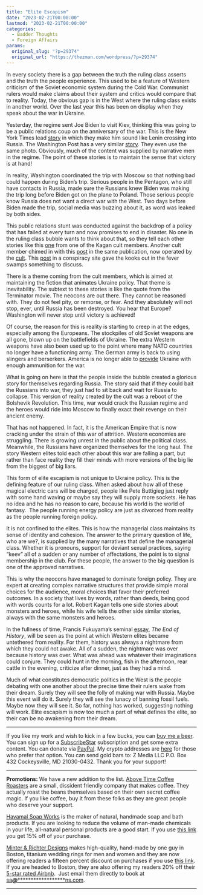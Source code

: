 ```yaml
---
title: "Elite Escapism"
date: "2023-02-21T00:00:00"
lastmod: "2023-02-21T00:00:00"
categories:
  - Badder Thoughts
  - Foreign Affairs
params:
  original_slug: "?p=29374"
  original_url: "https://thezman.com/wordpress/?p=29374"
---
```


In every society there is a gap between the truth the ruling class
asserts and the truth the people experience. This used to be a feature
of Western criticism of the Soviet economic system during the Cold War.
Communist rulers would make claims about their system and critics would
compare that to reality. Today, the obvious gap is in the West where the
ruling class exists in another world. Over the last year this has been
on display when they speak about the war in Ukraine.

Yesterday, the regime sent Joe Biden to visit Kiev, thinking this was
going to be a public relations coup on the anniversary of the war. This
is the New York Times lead
<a href="https://archive.is/tToTz" rel="noopener"
target="_blank">story</a> in which they make him sound like Lenin
crossing into Russia. The Washington Post has a very similar
<a href="https://archive.ph/JHWCn" rel="noopener"
target="_blank">story</a>. They even use the same photo. Obviously, much
of the content was supplied by narrative men in the regime. The point of
these stories is to maintain the sense that victory is at hand!

In reality, Washington coordinated the trip with Moscow so that nothing
bad could happen during Biden’s trip. Serious people in the Pentagon,
who still have contacts in Russia, made sure the Russians knew Biden was
making the trip long before Biden got on the plane to Poland. Those
serious people know Russia does not want a direct war with the West. Two
days before Biden made the trip, social media was buzzing about it, as
word was leaked by both sides.

This public relations stunt was conducted against the backdrop of a
policy that has failed at every turn and now promises to end in
disaster. No one in the ruling class bubble wants to think about that,
so they tell each other stories like this <a
href="https://www.theatlantic.com/ideas/archive/2023/02/biden-ukraine/673135/"
rel="noopener" target="_blank">one</a> from one of the Kagan cult
members. Another cult member chimed in with this <a
href="https://www.theatlantic.com/ideas/archive/2023/02/biden-trip-ukraine-kyiv/673134/"
rel="noopener" target="_blank">post</a> in the same publication, now
operated by the
<a href="https://en.wikipedia.org/wiki/Jeffrey_Goldberg" rel="noopener"
target="_blank">cult</a>. This <a
href="https://www.thedailybeast.com/bidens-trip-to-kyiv-is-the-ultimate-humiliation-for-putinand-trump"
rel="noopener" target="_blank">post</a> in a conspiracy site gave the
kooks out in the fever swamps something to discuss.

There is a theme coming from the cult members, which is aimed at
maintaining the fiction that animates Ukraine policy. That theme is
inevitability. The subtext to these stories is like the quote from the
Terminator movie. The neocons are out there. They cannot be reasoned
with. They do not feel pity, or remorse, or fear. And they absolutely
will not stop, ever, until Russia has been destroyed. You hear that
Europe? Washington will never stop until victory is achieved!

Of course, the reason for this is reality is starting to creep in at the
edges, especially among the Europeans. The stockpiles of old Soviet
weapons are all gone, blown up on the battlefields of Ukraine. The extra
Western weapons have also been used up to the point where many NATO
countries no longer have a functioning army. The German army is back to
using slingers and berserkers. America is no longer able to <a
href="https://abcnews.go.com/Business/wireStory/eu-mulls-ways-ramp-ammunition-production-ukraine-97329217"
rel="noopener" target="_blank">provide</a> Ukraine with enough
ammunition for the war.

What is going on here is that the people inside the bubble created a
glorious story for themselves regarding Russia. The story said that if
they could bait the Russians into war, they just had to sit back and
wait for Russia to collapse. This version of reality created by the cult
was a reboot of the Bolshevik Revolution. This time, war would crack the
Russian regime and the heroes would ride into Moscow to finally exact
their revenge on their ancient enemy.

That has not happened. In fact, it is the American Empire that is now
cracking under the strain of this war of attrition. Western economies
are struggling. There is growing unrest in the public about the
political class. Meanwhile, the Russians have organized themselves for
the long haul. The story Western elites told each other about this war
are falling a part, but rather than face reality they fill their minds
with more versions of the big lie from the biggest of big liars.

This form of elite escapism is not unique to Ukraine policy. This is the
defining feature of our ruling class. When asked about how all of these
magical electric cars will be charged, people like Pete Buttigieg just
reply with some hand waving or maybe say they will supply more sockets.
He has no idea and he has no reason to care, because his world is the
world of fantasy.  The people running energy policy are just as divorced
from reality as the people running foreign policy.

It is not confined to the elites. This is how the managerial class
maintains its sense of identity and cohesion. The answer to the primary
question of life, who are we?, is supplied by the many narratives that
define the managerial class. Whether it is pronouns, support for deviant
sexual practices, saying “keev” all of a sudden or any number of
affectations, the point is to signal membership in the club. For these
people, the answer to the big question is one of the approved
narratives.

This is why the neocons have managed to dominate foreign policy. They
are expert at creating complex narrative structures that provide simple
moral choices for the audience, moral choices that favor their preferred
outcomes. In a society that lives by words, rather than deeds, being
good with words counts for a lot. Robert Kagan tells one side stories
about monsters and heroes, while his wife tells the other side similar
stories, always with the same monsters and heroes.

In the fullness of time, Francis Fukuyama’s seminal <a
href="https://pages.ucsd.edu/~bslantchev/courses/pdf/Fukuyama%20-%20End%20of%20History.pdf"
rel="noopener" target="_blank">essay</a>, *The End of History*, will be
seen as the point at which Western elites became untethered from
reality. For them, history was always a nightmare from which they could
not awake. All of a sudden, the nightmare was over because history was
over. What was ahead was whatever their imaginations could conjure. They
could hunt in the morning, fish in the afternoon, rear cattle in the
evening, criticize after dinner, just as they had a mind.

Much of what constitutes democratic politics in the West is the people
debating with one another about the precise time their rulers wake from
their dream. Surely they will see the folly of making war with Russia.
Maybe this event will do it. Surely they will see the lunacy of banning
fossil fuels. Maybe now they will see it. So far, nothing has worked,
suggesting nothing will work. Elite escapism is now too much a part of
what defines the elite, so their can be no awakening from their dream.

------------------------------------------------------------------------

If you like my work and wish to kick in a few bucks, you can
<a href="https://www.buymeacoffee.com/mujolulu" rel="noopener"
target="_blank">buy me a beer</a>. You can sign up for a
<a href="https://www.subscribestar.com/the-z-blog" rel="noopener"
target="_blank">SubscribeStar</a> subscription and get some extra
content. You can donate via <a
href="https://www.paypal.com/donate/?cmd=_s-xclick&amp;hosted_button_id=UDAS2Q8JYA6CN&amp;source=url"
rel="noopener" target="_blank">PayPal</a>. My crypto addresses are
<a href="https://thezman.com/wordpress/?page_id=22713" rel="noopener"
target="_blank">here</a> for those who prefer that option. You can send
gold bars to: Z Media LLC P.O. Box 432 Cockeysville, MD 21030-0432.
Thank you for your support!

------------------------------------------------------------------------

**Promotions:** We have a new addition to the list.
<a href="https://abovetimecoffee.com/" rel="noopener"
target="_blank">Above Time Coffee Roasters</a> are a small, dissident
friendly company that makes coffee. They actually roast the beans
themselves based on their own secret coffee magic. If you like coffee,
buy it from these folks as they are great people who deserve your
support.

<a href="https://havamalsoapworks.com/" rel="noopener"
target="_blank">Havamal Soap Works</a> is the maker of natural, handmade
soap and bath products. If you are looking to reduce the volume of
man-made chemicals in your life, all-natural personal products are a
good start. If you use
<a href="https://havamalsoapworks.com/discount/ZMAN" rel="noopener"
target="_blank">this link</a> you get 15% off of your purchase.

<a href="https://www.minterandrichterdesigns.com/"
rel="noreferrer nofollow noopener" target="_blank">Minter &amp; Richter
Designs</a> makes high-quality, hand-made by one guy in Boston, titanium
wedding rings for men and women and they are now offering readers a
fifteen percent discount on purchases if you use
<a href="https://www.minterandrichterdesigns.com/discount/ZMAN"
rel="noreferrer nofollow noopener" target="_blank">this link</a>.
<span class="highlight"><span class="colour"><span class="font"><span class="size">If
you are headed to Boston, they are also offering my readers 20% off
their <a
href="https://www.airbnb.com/users/7988017/listings?user_id=7988017&amp;s=3"
rel="noopener noreferrer" target="_blank">5-star rated Airbnb</a>.  Just
email them directly to book at
<a href="mailto:sa***@*********************ns.com"
data-original-string="o/xUhaU57a0OaCcHUtIPdw==cb7sKyGirsVzCQWQjeYGoX2CNUA2SZS3ZpIff2y9elOzDWFbMWEVOFZmRlpgRmDsE5h"><span
class="apbct-email-encoder"
data-original-string="TlOBMg24SOuhYKSGB8i4FA==cb7fgGJGFc8LVTvq+wxLSqqgGsPwOBAtyOwlxhRo6sf2DUKr/Q2XHDDlBA91If0njIy"
title="This contact has been encoded by Anti-Spam by CleanTalk. Click to decode. To finish the decoding make sure that JavaScript is enabled in your browser.">sa<span
class="apbct-blur">***</span>@<span
class="apbct-blur">*********************</span>ns.com</span></a>.</span></span></span></span>

------------------------------------------------------------------------
